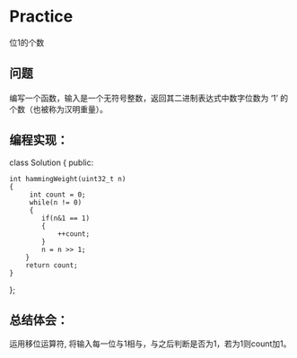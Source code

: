 # Practice
位1的个数
## 问题
#### 
编写一个函数，输入是一个无符号整数，返回其二进制表达式中数字位数为 ‘1’ 的个数（也被称为汉明重量）。
## 编程实现：
class Solution 
{
public:

    int hammingWeight(uint32_t n)
    {
         int count = 0;
         while(n != 0)
         {
            if(n&1 == 1)
            {
                ++count;
            }
            n = n >> 1;
        }
        return count;
    }
};
## 总结体会：
运用移位运算符, 将输入每一位与1相与，与之后判断是否为1，若为1则count加1。
